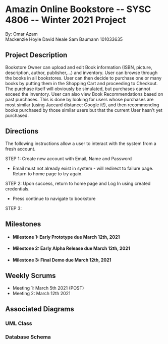 # Amazin Online Bookstore -- SYSC 4806 -- Winter 2021 Project

By: 	Omar Azam 	
	Mackenzie Hoyle	
	David Neale	
	Sam Baumann 	101033635

## Project Description
Bookstore Owner can upload and edit Book information (ISBN, picture, description, author, publisher,...) and inventory. User can browse through the books in all bookstores. User can then decide to purchase one or many books by putting them in the Shopping Cart and proceeding to Checkout. The purchase itself will obviously be simulated, but purchases cannot exceed the inventory. User can also view Book Recommendations based on past purchases. This is done by looking for users whose purchases are most similar (using Jaccard distance: Google it!), and then recommending books purchased by those similar users but that the current User hasn't yet purchased.

## Directions

The following instructions allow a user to interact with the system from a fresh account.

STEP 1: Create new account with Email, Name and Password
 - Email must not already exist in system - will redirect to failure page. Return to home page to try again.

STEP 2: Upon success, return to home page and Log In using created credentials.
 - Press continue to navigate to bookstore

STEP 3: 

## Milestones
 - #### Milestone 1: Early Prototype due March 12th, 2021
 - #### Milestone 2: Early Alpha Release due March 12th, 2021
 - #### Milestone 3: Final Demo due March 12th, 2021

## Weekly Scrums
 - Meeting 1: March 5th 2021 (POST)
 - Meeting 2: March 12th 2021

## Associated Diagrams
### UML Class

### Database Schema
